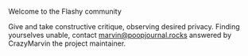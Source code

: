 Welcome to the Flashy community

Give and take constructive critique, observing desired privacy.
Finding yourselves unable, contact marvin@poopjournal.rocks
answered by CrazyMarvin the project maintainer.
